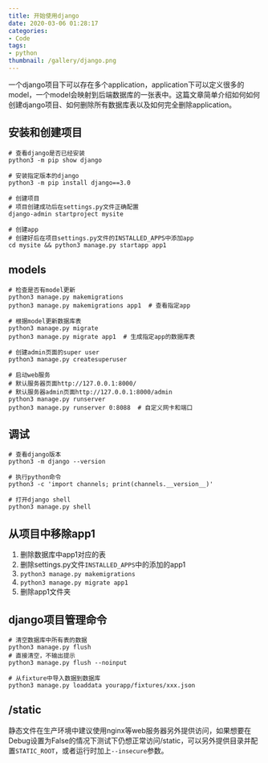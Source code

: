 ```yaml
---
title: 开始使用django
date: 2020-03-06 01:28:17
categories:
- Code
tags:
- python
thumbnail: /gallery/django.png
---
```


一个django项目下可以存在多个application，application下可以定义很多的model，一个model会映射到后端数据库的一张表中。这篇文章简单介绍如何如何创建django项目、如何删除所有数据库表以及如何完全删除application。

## 安装和创建项目

```
# 查看django是否已经安装
python3 -m pip show django

# 安装指定版本的django
python3 -m pip install django==3.0

# 创建项目
# 项目创建成功后在settings.py文件正确配置
django-admin startproject mysite

# 创建app
# 创建好后在项目settings.py文件的INSTALLED_APPS中添加app
cd mysite && python3 manage.py startapp app1
```

## models

```
# 检查是否有model更新
python3 manage.py makemigrations
python3 manage.py makemigrations app1  # 查看指定app

# 根据model更新数据库表
python3 manage.py migrate
python3 manage.py migrate app1  # 生成指定app的数据库表

# 创建admin页面的super user
python3 manage.py createsuperuser

# 启动web服务
# 默认服务器页面http://127.0.0.1:8000/
# 默认服务器admin页面http://127.0.0.1:8000/admin
python3 manage.py runserver
python3 manage.py runserver 0:8088  # 自定义网卡和端口
```

## 调试

```
# 查看django版本
python3 -m django --version

# 执行python命令
python3 -c 'import channels; print(channels.__version__)'

# 打开django shell
python3 manage.py shell
```

## 从项目中移除app1

1. 删除数据库中app1对应的表
2. 删除settings.py文件`INSTALLED_APPS`中的添加的app1
3. `python3 manage.py makemigrations`
4. `python3 manage.py migrate app1`
5. 删除app1文件夹

## django项目管理命令

```
# 清空数据库中所有表的数据
python3 manage.py flush
# 直接清空，不输出提示
python3 manage.py flush --noinput

# 从fixture中导入数据到数据库
python3 manage.py loaddata yourapp/fixtures/xxx.json
```

## /static

静态文件在生产环境中建议使用nginx等web服务器另外提供访问，如果想要在Debug设置为False的情况下测试下仍想正常访问/static，可以另外提供目录并配置`STATIC_ROOT`，或者运行时加上`--insecure`参数。

